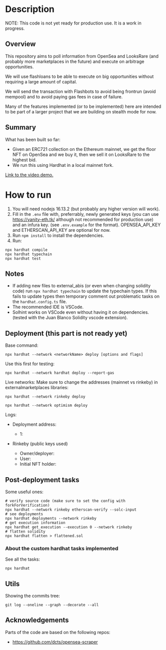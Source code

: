 # Description

NOTE: This code is not yet ready for production use. It is a work in progress.

## Overview

This repository aims to poll information from OpenSea and LooksRare (and probably more marketplaces in the future) and execute on arbitrage opportunities.

We will use flashloans to be able to execute on big opportunities without requiring a large amount of capital.

We will send the transaction with Flashbots to avoid being frontrun (avoid mempool) and to avoid paying gas fees in case of failure.

Many of the features implemented (or to be implemented) here are intended to be part of a larger project that we are building on stealth mode for now.

## Summary

What has been built so far:

* Given an ERC721 collection on the Ethereum mainnet, we get the floor NFT on OpenSea and we buy it, then we sell it on LooksRare to the highest bid.
* We run this using Hardhat in a local mainnet fork.

[Link to the video demo.]()

# How to run 

1. You will need nodejs 16.13.2 (but probably any higher version will work).
2. Fill in the `.env` file with, preferrably, newly generated keys (you can use https://vanity-eth.tk/ although not recommended for production use) and an infura key. (see `.env.example` for the format). OPENSEA_API_KEY and ETHERSCAN_API_KEY are optional for now.
3. Run `npm install` to install the dependencies.
4. Run:
```
npx hardhat compile
npx hardhat typechain
npx hardhat test
```

## Notes

* If adding new files to external_abis (or even when changing solidity code) run `npx hardhat typechain` to update the typechain types. If this fails to update types then temporary comment out problematic tasks on the `hardhat.config.ts` file.
* The recommended IDE is VSCode.
* Solhint works on VSCode even without having it on dependencies. (tested with the Juan Blanco Solidity vscode extension).

## Deployment (this part is not ready yet)

Base command: 
```
npx hardhat --network <networkName> deploy [options and flags]
```

Use this first for testing:
```
npx hardhat --network hardhat deploy --report-gas
```

Live networks:
Make sure to change the addresses (mainnet vs rinkeby) in externalmarketplaces libraries:
```
npx hardhat --network rinkeby deploy

npx hardhat --network optimism deploy
```

Logs:
* Deployment address: 
  * 1: 

* Rinkeby (public keys used)
  * Owner/deployer: 
  * User: 
  * Initial NFT holder: 

## Post-deployment tasks

Some useful ones:
```
# verify source code (make sure to set the config with forkForVerification)
npx hardhat --network rinkeby etherscan-verify --solc-input
# see deployments
npx hardhat deployments --network rinkeby
# get execution information
npx hardhat get_execution --execution 0 --network rinkeby
# flatten solidity
npx hardhat flatten > flattened.sol
```

### About the custom hardhat tasks implemented

See all the tasks:
```
npx hardhat
```

## Utils

Showing the commits tree:
```
git log --oneline --graph --decorate --all
```

## Acknowledgements

Parts of the code are based on the following repos:

* https://github.com/dcts/opensea-scraper

